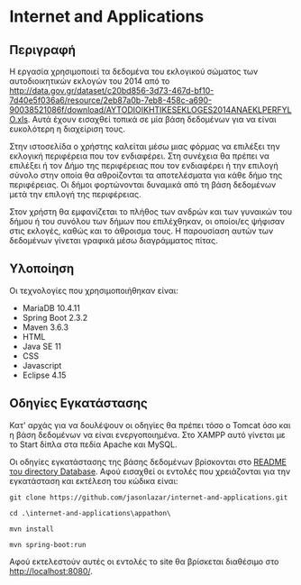 # Internet and Applications
## Περιγραφή
Η εργασία χρησιμοποιεί τα δεδομένα του εκλογικού σώματος των αυτοδιοικητικών εκλογών του 2014 από το http://data.gov.gr/dataset/c20bd856-3d73-467d-bf10-7d40e5f036a6/resource/2eb87a0b-7eb8-458c-a690-90038521086f/download/AYTODIOIKHTIKESEKLOGES2014ANAEKLPERFYLO.xls. Αυτά έχουν εισαχθεί τοπικά σε μία βάση δεδομένων για να είναι ευκολότερη η διαχείριση τους.  

Στην ιστοσελίδα ο χρήστης καλείται μέσω μιας φόρμας να επιλέξει την εκλογική περιφέρεια που τον ενδιαφέρει. Στη συνέχεια θα πρέπει να επιλέξει ή τον Δήμο της περιφέρειας που τον ενδιαφέρει ή την επιλογή σύνολο στην οποία θα αθροίζονται τα αποτελέσματα για κάθε δήμο της περιφέρειας. Οι δήμοι φορτώνονται δυναμικά από τη βάση δεδομένων μετά την επιλογή της περιφέρειας.  

Στον χρήστη θα εμφανίζεται το πλήθος των ανδρών και των γυναικών του δήμου ή του συνόλου των δήμων που επιλέχθηκαν, οι οποίοι/ες ψήφισαν στις εκλογές, καθώς και το άθροισμα τους. Η παρουσίαση αυτών των δεδομένων γίνεται γραφικά μέσω διαγράμματος πίτας.
## Υλοποίηση
Οι τεχνολογίες που χρησιμοποιήθηκαν είναι:
- MariaDB  10.4.11
- Spring Boot 2.3.2
- Maven 3.6.3
- HTML
- Java SE 11
- CSS
- Javascript
- Eclipse 4.15
## Οδηγίες Εγκατάστασης
Κατ' αρχάς για να δουλέψουν οι οδηγίες θα πρέπει τόσο ο Tomcat όσο και η βάση δεδομένων να είναι ενεργοποιημένα. Στο XAMPP αυτό γίνεται με το Start δίπλα στα πεδία Apache και MySQL.

Οι οδηγίες εγκατάστασης της βάσης δεδομένων βρίσκονται στο [README του directory Database](https://github.com/jasonlazar/internet-and-applications/blob/master/Database/README.md). Αφού εισαχθεί οι εντολές που χρειάζονται για την εγκατάσταση και εκτέλεση του κώδικα είναι:
```
git clone https://github.com/jasonlazar/internet-and-applications.git

cd .\internet-and-applications\appathon\

mvn install

mvn spring-boot:run
```
Αφού εκτελεστούν αυτές οι εντολές το site θα βρίσκεται διαθέσιμο στο [http://localhost:8080/](http://localhost:8080/).
